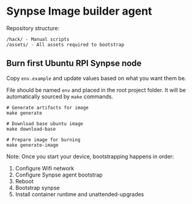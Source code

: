 # Synpse Image builder agent

Repository structure:

```
/hack/ - Manual scripts
/assets/ - All assets required to bootstrap
```

## Burn first Ubuntu RPI Synpse node

Copy `env.example` and update values based on what you want them be.

File should be named `env` and placed in the root project folder. It will be automatically sourced by `make` commands.

```
# Generate artifacts for image
make generate

# Download base ubuntu image
make download-base

# Prepare image for burning
make generate-image
```

Note: Once you start your device, bootstrapping happens in order:
1. Configure Wifi network
1. Configure Synpse agent bootstrap
1. Reboot
1. Bootstrap synpse
1. Install container runtime and unattended-upgrades
